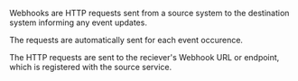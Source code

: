 Webhooks are HTTP requests sent from a source system to the destination system informing any event updates.

The requests are automatically sent for each event occurence.

The HTTP requests are sent to the reciever's Webhook URL or endpoint, which is registered with the source service.